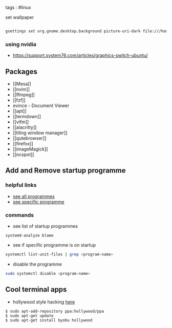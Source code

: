 tags : #linux

set wallpaper
```bash

gsettings set org.gnome.desktop.background picture-uri-dark file:///home/serrano/Pictures/y.jpg

```
### using nvidia
- https://support.system76.com/articles/graphics-switch-ubuntu/


## Packages
- [[Mesa]]
- [[nvim]]
- [[ffmpeg]]
- [[fzf]]
- evince - Document Viewer
- [[apt]]
- [[termdown]]
- [[vifm]]
- [[alacritty]]
- [[tiling window manager]]
- [[qutebrowser]]
- [[firefox]]
- [[imageMagick]]
- [[ncspot]]
## Add and Remove startup programme
### helpful links
- [see all programmes](https://www.maketecheasier.com/manage-startup-applications-ubuntu/)
- [see specific programme](https://www.makeuseof.com/manage-startup-applications-on-ubuntu/#:~:text=To%20add%20a%20new%20program,the%20Add%20Startup%20Program%20window.&text=Alternatively%2C%20you%20can%20click%20Browse,the%20program%3B%20although%20it's%20optional.)
### commands
- see list of startup programmes
```shell
systemd-analyze blame
```
- see if specific programme is on startup
```sh
systemctl list-unit-files | grep <program-name>
```
- disable the programme
```sh
sudo systemctl disable <program-name>
```

## Cool terminal apps
- hollywood style hacking [here](https://www.tecmint.com/fake-hollywood-hacker-terminal/)

```shell
$ sudo apt-add-repository ppa:hollywood/ppa
$ sudo apt-get update
$ sudo apt-get install byobu hollywood
```